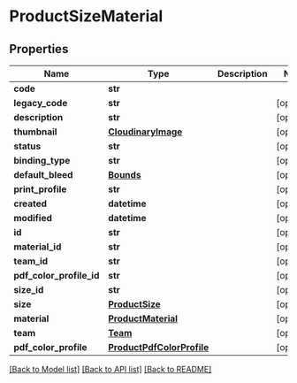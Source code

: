 # ProductSizeMaterial

## Properties
Name | Type | Description | Notes
------------ | ------------- | ------------- | -------------
**code** | **str** |  | 
**legacy_code** | **str** |  | [optional] 
**description** | **str** |  | [optional] 
**thumbnail** | [**CloudinaryImage**](CloudinaryImage.md) |  | [optional] 
**status** | **str** |  | [optional] 
**binding_type** | **str** |  | [optional] 
**default_bleed** | [**Bounds**](Bounds.md) |  | [optional] 
**print_profile** | **str** |  | [optional] 
**created** | **datetime** |  | [optional] 
**modified** | **datetime** |  | [optional] 
**id** | **str** |  | [optional] 
**material_id** | **str** |  | [optional] 
**team_id** | **str** |  | [optional] 
**pdf_color_profile_id** | **str** |  | [optional] 
**size_id** | **str** |  | [optional] 
**size** | [**ProductSize**](ProductSize.md) |  | [optional] 
**material** | [**ProductMaterial**](ProductMaterial.md) |  | [optional] 
**team** | [**Team**](Team.md) |  | [optional] 
**pdf_color_profile** | [**ProductPdfColorProfile**](ProductPdfColorProfile.md) |  | [optional] 

[[Back to Model list]](../README.md#documentation-for-models) [[Back to API list]](../README.md#documentation-for-api-endpoints) [[Back to README]](../README.md)


